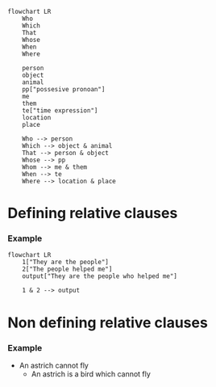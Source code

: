 ```mermaid
flowchart LR
	Who
	Which
	That
	Whose
	When
	Where
	
	person
	object
	animal
	pp["possesive pronoan"]
	me
	them
	te["time expression"]
	location
	place

	Who --> person
	Which --> object & animal
	That --> person & object
	Whose --> pp
	Whom --> me & them
	When --> te
	Where --> location & place
```

# Defining relative clauses
### Example
```mermaid
flowchart LR
	1["They are the people"]
	2["The people helped me"]
	output["They are the people who helped me"]

	1 & 2 --> output
```

# Non defining relative clauses
### Example
- An astrich cannot fly
	- An astrich is a bird which cannot fly
